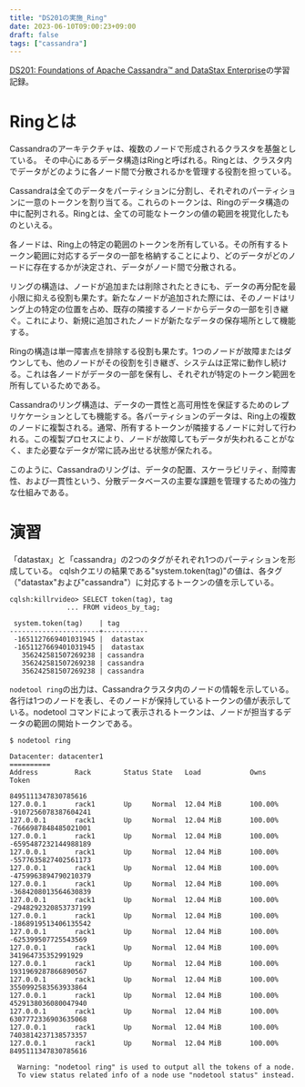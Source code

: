 ```yaml
---
title: "DS201の実施_Ring"
date: 2023-06-10T09:00:23+09:00
draft: false
tags: ["cassandra"] 
---
```

<!--more-->
[DS201: Foundations of Apache Cassandra™ and DataStax Enterprise](https://www.datastax.com/jp/resources/datasheet/ds201-datastax-enterprise-foundations-apache-cassandratm)の学習記録。

# Ringとは
Cassandraのアーキテクチャは、複数のノードで形成されるクラスタを基盤としている。
その中心にあるデータ構造はRingと呼ばれる。Ringとは、クラスタ内でデータがどのように各ノード間で分散されるかを管理する役割を担っている。

Cassandraは全てのデータをパーティションに分割し、それぞれのパーティションに一意のトークンを割り当てる。これらのトークンは、Ringのデータ構造の中に配列される。Ringとは、全ての可能なトークンの値の範囲を視覚化したものといえる。

各ノードは、Ring上の特定の範囲のトークンを所有している。その所有するトークン範囲に対応するデータの一部を格納することにより、どのデータがどのノードに存在するかが決定され、データがノード間で分散される。

リングの構造は、ノードが追加または削除されたときにも、データの再分配を最小限に抑える役割も果たす。新たなノードが追加された際には、そのノードはリング上の特定の位置を占め、既存の隣接するノードからデータの一部を引き継ぐ。これにより、新規に追加されたノードが新たなデータの保存場所として機能する。

Ringの構造は単一障害点を排除する役割も果たす。1つのノードが故障またはダウンしても、他のノードがその役割を引き継ぎ、システムは正常に動作し続ける。これは各ノードがデータの一部を保有し、それぞれが特定のトークン範囲を所有しているためである。

Cassandraのリング構造は、データの一貫性と高可用性を保証するためのレプリケケーションとしても機能する。各パーティションのデータは、Ring上の複数のノードに複製される。通常、所有するトークンが隣接するノードに対して行われる。この複製プロセスにより、ノードが故障してもデータが失われることがなく、また必要なデータが常に読み出せる状態が保たれる。

このように、Cassandraのリングは、データの配置、スケーラビリティ、耐障害性、および一貫性という、分散データベースの主要な課題を管理するための強力な仕組みである。

# 演習
「datastax」と「cassandra」の2つのタグがそれぞれ1つのパーティションを形成している。
cqlshクエリの結果である"system.token(tag)"の値は、各タグ（"datastax"および"cassandra"）に対応するトークンの値を示している。
```
cqlsh:killrvideo> SELECT token(tag), tag
              ... FROM videos_by_tag;

 system.token(tag)    | tag
----------------------+-----------
 -1651127669401031945 |  datastax
 -1651127669401031945 |  datastax
   356242581507269238 | cassandra
   356242581507269238 | cassandra
   356242581507269238 | cassandra
```
`nodetool ring`の出力は、Cassandraクラスタ内のノードの情報を示している。各行は1つのノードを表し、そのノードが保持しているトークンの値が表示している。nodetool コマンドによって表示されるトークンは、ノードが担当するデータの範囲の開始トークンである。

```
$ nodetool ring

Datacenter: datacenter1
==========
Address         Rack        Status State   Load            Owns                Token
                                                                               8495111347830785616
127.0.0.1       rack1       Up     Normal  12.04 MiB       100.00%             -9107256078387604241
127.0.0.1       rack1       Up     Normal  12.04 MiB       100.00%             -7666987848485021001
127.0.0.1       rack1       Up     Normal  12.04 MiB       100.00%             -6595487232144988189
127.0.0.1       rack1       Up     Normal  12.04 MiB       100.00%             -5577635827402561173
127.0.0.1       rack1       Up     Normal  12.04 MiB       100.00%             -4759963894790210379
127.0.0.1       rack1       Up     Normal  12.04 MiB       100.00%             -3684208013564630839
127.0.0.1       rack1       Up     Normal  12.04 MiB       100.00%             -2948292320853737199
127.0.0.1       rack1       Up     Normal  12.04 MiB       100.00%             -1868919513406135542
127.0.0.1       rack1       Up     Normal  12.04 MiB       100.00%             -625399507725543569
127.0.0.1       rack1       Up     Normal  12.04 MiB       100.00%             341964735352991929
127.0.0.1       rack1       Up     Normal  12.04 MiB       100.00%             1931969287866890567
127.0.0.1       rack1       Up     Normal  12.04 MiB       100.00%             3550992583563933864
127.0.0.1       rack1       Up     Normal  12.04 MiB       100.00%             4529138036080047940
127.0.0.1       rack1       Up     Normal  12.04 MiB       100.00%             6307772336903635068
127.0.0.1       rack1       Up     Normal  12.04 MiB       100.00%             7403814237138573357
127.0.0.1       rack1       Up     Normal  12.04 MiB       100.00%             8495111347830785616

  Warning: "nodetool ring" is used to output all the tokens of a node.
  To view status related info of a node use "nodetool status" instead.
```
